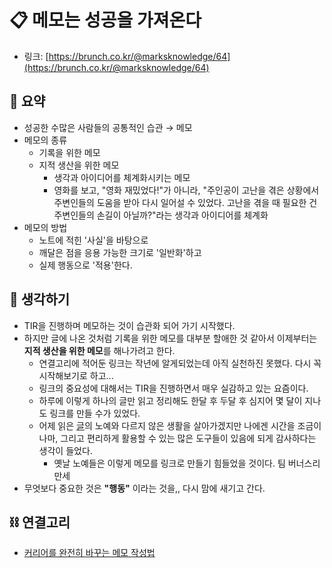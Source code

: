 # 📋 메모는 성공을 가져온다

- 링크: [https://brunch.co.kr/@marksknowledge/64](https://brunch.co.kr/@marksknowledge/64)

## 📝 요약 
- 성공한 수많은 사람들의 공통적인 습관 → 메모  
- 메모의 종류
  - 기록을 위한 메모
  - 지적 생산을 위한 메모 
    - 생각과 아이디어를 체계화시키는 메모 
    - 영화를 보고, "영화 재밌었다!"가 아니라, "주인공이 고난을 겪은 상황에서 주변인들의 도움을 받아 다시 일어설 수 있었다. 고난을 겪을 때 필요한 건 주변인들의 손길이 아닐까?"라는 생각과 아이디어를 체계화 
- 메모의 방법 
  - 노트에 적힌 '사실'을 바탕으로
  - 깨달은 점을 응용 가능한 크기로 '일반화'하고
  - 실제 행동으로 '적용'한다.  

## 🤔 생각하기 
- TIR을 진행하며 메모하는 것이 습관화 되어 가기 시작했다.  
- 하지만 글에 나온 것처럼 기록을 위한 메모를 대부분 할애한 것 같아서 이제부터는 **지적 생산을 위한 메모**를 해나가려고 한다.  
  - 연결고리에 적어둔 링크는 작년에 알게되었는데 아직 실천하진 못했다. 다시 꼭 시작해보기로 하고... 
  - 링크의 중요성에 대해서는 TIR을 진행하면서 매우 실감하고 있는 요즘이다.  
  - 하루에 이렇게 하나의 글만 읽고 정리해도 한달 후 두달 후 심지어 몇 달이 지나도 링크를 만들 수가 있었다.  
  - 어제 읽은 [글](../Life/ancient-learning-modern-study-what-do-we-study-for.md)의 노예와 다르지 않은 생활을 살아가겠지만 나에겐 시간을 조금이나마, 그리고 편리하게 활용할 수 있는 많은 도구들이 있음에 되게 감사하다는 생각이 들었다.  
    - 옛날 노예들은 이렇게 메모를 링크로 만들기 힘들었을 것이다. 팀 버너스리 만세   
- 무엇보다 중요한 것은 **"행동"** 이라는 것을,, 다시 맘에 새기고 간다.  

## ⛓️ 연결고리
- [커리어를 완전히 바꾸는 메모 작성법](https://twitter.com/Imseong/status/1239212007779229696)